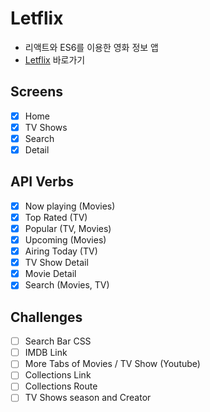 # Letflix

- 리액트와 ES6를 이용한 영화 정보 앱
- [Letflix](https://letflix.netlify.app/#/) 바로가기

## Screens

- [x] Home
- [x] TV Shows
- [x] Search
- [x] Detail

## API Verbs

- [x] Now playing (Movies)
- [x] Top Rated (TV)
- [x] Popular (TV, Movies)
- [x] Upcoming (Movies)
- [x] Airing Today (TV)
- [x] TV Show Detail
- [x] Movie Detail
- [x] Search (Movies, TV)

## Challenges

- [ ] Search Bar CSS
- [ ] IMDB Link
- [ ] More Tabs of Movies / TV Show (Youtube)
- [ ] Collections Link
- [ ] Collections Route
- [ ] TV Shows season and Creator

